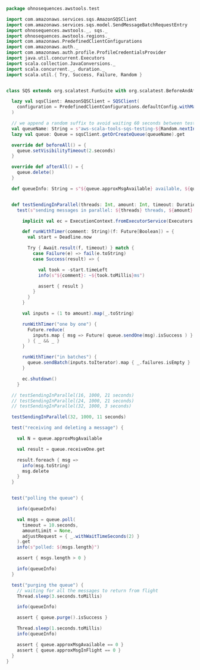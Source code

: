 
```scala
package ohnosequences.awstools.test

import com.amazonaws.services.sqs.AmazonSQSClient
import com.amazonaws.services.sqs.model.SendMessageBatchRequestEntry
import ohnosequences.awstools._, sqs._
import ohnosequences.awstools.regions._
import com.amazonaws.PredefinedClientConfigurations
import com.amazonaws.auth._
import com.amazonaws.auth.profile.ProfileCredentialsProvider
import java.util.concurrent.Executors
import scala.collection.JavaConversions._
import scala.concurrent._, duration._
import scala.util.{ Try, Success, Failure, Random }


class SQS extends org.scalatest.FunSuite with org.scalatest.BeforeAndAfterAll {

  lazy val sqsClient: AmazonSQSClient = SQSClient(
    configuration = PredefinedClientConfigurations.defaultConfig.withMaxConnections(100)
  )

  // we append a random suffix to avoid waiting 60 seconds between test runs
  val queueName: String = s"aws-scala-tools-sqs-testing-${Random.nextInt(100)}"
  lazy val queue: Queue = sqsClient.getOrCreateQueue(queueName).get

  override def beforeAll() = {
    queue.setVisibilityTimeout(2.seconds)
  }

  override def afterAll() = {
    queue.delete()
  }

  def queueInfo: String = s"${queue.approxMsgAvailable} available, ${queue.approxMsgInFlight} in flight"


  def testSendingInParallel(threads: Int, amount: Int, timeout: Duration) =
    test(s"sending messages in parallel: ${threads} threads, ${amount} messages") {

      implicit val ec = ExecutionContext.fromExecutorService(Executors.newFixedThreadPool(threads))

      def runWithTimer(comment: String)(f: Future[Boolean]) = {
        val start = Deadline.now

        Try { Await.result(f, timeout) } match {
          case Failure(e) => fail(e.toString)
          case Success(result) => {

            val took = -start.timeLeft
            info(s"${comment}: ~${took.toMillis}ms")

            assert { result }
          }
        }
      }

      val inputs = (1 to amount).map(_.toString)

      runWithTimer("one by one") {
        Future.reduce(
          inputs.map { msg => Future( queue.sendOne(msg).isSuccess ) }
        ) { _ && _ }
      }

      runWithTimer("in batches") {
        queue.sendBatch(inputs.toIterator).map { _.failures.isEmpty }
      }

      ec.shutdown()
    }

  // testSendingInParallel(16, 1000, 21 seconds)
  // testSendingInParallel(24, 1000, 21 seconds)
  // testSendingInParallel(32, 1000, 3 seconds)

  testSendingInParallel(32, 1000, 11 seconds)

  test("receiving and deleting a message") {

    val N = queue.approxMsgAvailable

    val result = queue.receiveOne.get

    result.foreach { msg =>
      info(msg.toString)
      msg.delete
    }
  }


  test("polling the queue") {

    info(queueInfo)

    val msgs = queue.poll(
      timeout = 10.seconds,
      amountLimit = None,
      adjustRequest = { _.withWaitTimeSeconds(2) }
    ).get
    info(s"polled: ${msgs.length}")

    assert { msgs.length > 0 }

    info(queueInfo)
  }

  test("purging the queue") {
    // waiting for all the messages to return from flight
    Thread.sleep(3.seconds.toMillis)

    info(queueInfo)

    assert { queue.purge().isSuccess }

    Thread.sleep(1.seconds.toMillis)
    info(queueInfo)

    assert { queue.approxMsgAvailable == 0 }
    assert { queue.approxMsgInFlight == 0 }
  }
}

```




[main/scala/ohnosequences/awstools/autoscaling/client.scala]: ../../../../main/scala/ohnosequences/awstools/autoscaling/client.scala.md
[main/scala/ohnosequences/awstools/autoscaling/filters.scala]: ../../../../main/scala/ohnosequences/awstools/autoscaling/filters.scala.md
[main/scala/ohnosequences/awstools/autoscaling/package.scala]: ../../../../main/scala/ohnosequences/awstools/autoscaling/package.scala.md
[main/scala/ohnosequences/awstools/autoscaling/PurchaseModel.scala]: ../../../../main/scala/ohnosequences/awstools/autoscaling/PurchaseModel.scala.md
[main/scala/ohnosequences/awstools/ec2/AMI.scala]: ../../../../main/scala/ohnosequences/awstools/ec2/AMI.scala.md
[main/scala/ohnosequences/awstools/ec2/client.scala]: ../../../../main/scala/ohnosequences/awstools/ec2/client.scala.md
[main/scala/ohnosequences/awstools/ec2/instances.scala]: ../../../../main/scala/ohnosequences/awstools/ec2/instances.scala.md
[main/scala/ohnosequences/awstools/ec2/InstanceType-AMI.scala]: ../../../../main/scala/ohnosequences/awstools/ec2/InstanceType-AMI.scala.md
[main/scala/ohnosequences/awstools/ec2/InstanceType.scala]: ../../../../main/scala/ohnosequences/awstools/ec2/InstanceType.scala.md
[main/scala/ohnosequences/awstools/ec2/LaunchSpecs.scala]: ../../../../main/scala/ohnosequences/awstools/ec2/LaunchSpecs.scala.md
[main/scala/ohnosequences/awstools/ec2/package.scala]: ../../../../main/scala/ohnosequences/awstools/ec2/package.scala.md
[main/scala/ohnosequences/awstools/package.scala]: ../../../../main/scala/ohnosequences/awstools/package.scala.md
[main/scala/ohnosequences/awstools/regions/aliases.scala]: ../../../../main/scala/ohnosequences/awstools/regions/aliases.scala.md
[main/scala/ohnosequences/awstools/regions/package.scala]: ../../../../main/scala/ohnosequences/awstools/regions/package.scala.md
[main/scala/ohnosequences/awstools/s3/address.scala]: ../../../../main/scala/ohnosequences/awstools/s3/address.scala.md
[main/scala/ohnosequences/awstools/s3/client.scala]: ../../../../main/scala/ohnosequences/awstools/s3/client.scala.md
[main/scala/ohnosequences/awstools/s3/package.scala]: ../../../../main/scala/ohnosequences/awstools/s3/package.scala.md
[main/scala/ohnosequences/awstools/s3/transfers.scala]: ../../../../main/scala/ohnosequences/awstools/s3/transfers.scala.md
[main/scala/ohnosequences/awstools/sns/client.scala]: ../../../../main/scala/ohnosequences/awstools/sns/client.scala.md
[main/scala/ohnosequences/awstools/sns/package.scala]: ../../../../main/scala/ohnosequences/awstools/sns/package.scala.md
[main/scala/ohnosequences/awstools/sns/subscribers.scala]: ../../../../main/scala/ohnosequences/awstools/sns/subscribers.scala.md
[main/scala/ohnosequences/awstools/sns/topics.scala]: ../../../../main/scala/ohnosequences/awstools/sns/topics.scala.md
[main/scala/ohnosequences/awstools/sqs/client.scala]: ../../../../main/scala/ohnosequences/awstools/sqs/client.scala.md
[main/scala/ohnosequences/awstools/sqs/messages.scala]: ../../../../main/scala/ohnosequences/awstools/sqs/messages.scala.md
[main/scala/ohnosequences/awstools/sqs/package.scala]: ../../../../main/scala/ohnosequences/awstools/sqs/package.scala.md
[main/scala/ohnosequences/awstools/sqs/queues.scala]: ../../../../main/scala/ohnosequences/awstools/sqs/queues.scala.md
[test/scala/ohnosequences/awstools/autoscaling.scala]: autoscaling.scala.md
[test/scala/ohnosequences/awstools/instanceTypes.scala]: instanceTypes.scala.md
[test/scala/ohnosequences/awstools/package.scala]: package.scala.md
[test/scala/ohnosequences/awstools/sqs.scala]: sqs.scala.md